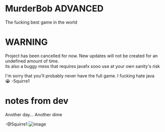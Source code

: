 # MurderBob ADVANCED

The fucking best game in the world
# WARNING
Project has been cancelled for now. New updates will not be created for an undefined amount of time.
<br>
its also a buggy mess that requires javafx sooo use at your own sanity's risk

I'm sorry that you'll probably never have the full game. I fucking hate java 😭 -5quirre1
# notes from dev

Another day... Another dime

-@5quirre1
![image](https://github.com/user-attachments/assets/27ac99ee-bb09-43fc-bf2f-e06f11302326)

